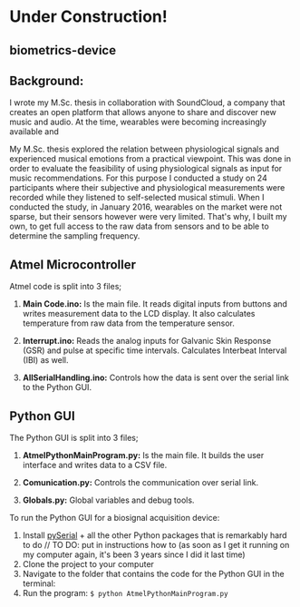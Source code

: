# Under Construction!

## biometrics-device

## Background: 
I wrote my M.Sc. thesis in collaboration with SoundCloud, a company that creates an open platform that allows anyone to share and discover new music and audio. At the time, wearables were becoming increasingly available and 

My M.Sc. thesis explored the relation between physiological signals and experienced musical emotions from a practical viewpoint. This was done in order to evaluate the feasibility of using physiological signals as input for music recommendations. For this purpose I conducted a study on 24 participants where their subjective and physiological measurements were recorded while they listened to self-selected musical stimuli. When I conducted the study, in January 2016, wearables on the market were not sparse, but their sensors however were very limited. That's why, I built my own, to get full access to the raw data from sensors and to be able to determine the sampling frequency. 

## Atmel Microcontroller 
Atmel code is split into 3 files;

1. **Main Code.ino:** Is the main file. It reads digital inputs from buttons and writes measurement data to the LCD display. It also calculates temperature from raw data from the temperature sensor. 

2. **Interrupt.ino:** Reads the analog inputs for Galvanic Skin Response (GSR) and pulse at specific time intervals. Calculates Interbeat Interval (IBI) as well.

3. **AllSerialHandling.ino:** Controls how the data is sent over the serial link to the Python GUI.

## Python GUI
The Python GUI is split into 3 files; 

1. **AtmelPythonMainProgram.py:** Is the main file. It builds the user interface and writes data to a CSV file.

2. **Comunication.py:** Controls the communication over serial link.

3. **Globals.py:** Global variables and debug tools.

To run the Python GUI for a biosignal acquisition device:
1. Install [pySerial](http://pyserial.readthedocs.io/en/latest/pyserial.html) + all the other Python packages that is remarkably hard to do // TO DO: put in instructions how to (as soon as I get it running on my computer again, it's been 3 years since I did it last time)
2. Clone the project to your computer
3. Navigate to the folder that contains the code for the Python GUI in the terminal: 
4. Run the program: `$ python AtmelPythonMainProgram.py`
